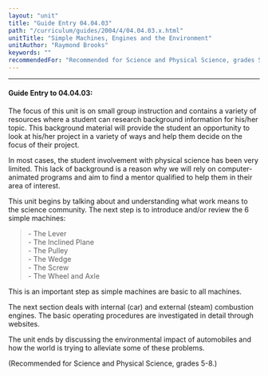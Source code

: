 ```yaml
---
layout: "unit"
title: "Guide Entry 04.04.03"
path: "/curriculum/guides/2004/4/04.04.03.x.html"
unitTitle: "Simple Machines, Engines and the Environment"
unitAuthor: "Raymond Brooks"
keywords: ""
recommendedFor: "Recommended for Science and Physical Science, grades 5-8."
---
```

<body>
<hr/>
 <h4>
  Guide Entry to 04.04.03:
 </h4>
 <p>
  The focus of this unit is on small group instruction and contains a variety of resources where a student can research background information for his/her topic. This background material will provide the student an opportunity to look at his/her project in a variety of ways and help them decide on the focus of their project.
 </p>
<p>
  In most cases, the student involvement with physical science has been very limited. This lack of background is a reason why we will rely on computer-animated programs and aim to find a mentor qualified to help them in their area of interest.
 </p>
<p>
  This unit begins by talking about and understanding what work means to the science community. The next step is to introduce and/or review the 6 simple machines:
 </p>

<blockquote>
  <dl>
   <dt>
    - The Lever
    <dt>
     - The Inclined Plane
     <dt>
      - The Pulley
      <dt>
       - The Wedge
       <dt>
        - The Screw
        <dt>
         - The Wheel and Axle
        </dt>
       </dt>
      </dt>
     </dt>
    </dt>
   </dt>
  </dl>
 </blockquote>
 <p>
  This is an important step as simple machines are basic to all machines.
 </p>
<p>
  The next section deals with internal (car) and external (steam) combustion engines. The basic operating procedures are investigated in detail through websites.
 </p>
<p>
  The unit ends by discussing the environmental impact of automobiles and how the world is trying to alleviate some of these problems.
 </p>
<p>
  (Recommended for Science and Physical Science, grades 5-8.)
 </p>

</body>